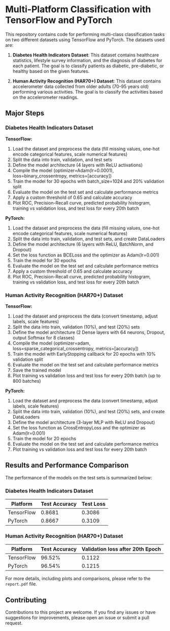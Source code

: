 # Multi-Platform Classification with TensorFlow and PyTorch

This repository contains code for performing multi-class classification tasks on two different datasets using TensorFlow and PyTorch. The datasets used are:

1. **Diabetes Health Indicators Dataset**: This dataset contains healthcare statistics, lifestyle survey information, and the diagnosis of diabetes for each patient. The goal is to classify patients as diabetic, pre-diabetic, or healthy based on the given features.

2. **Human Activity Recognition (HAR70+) Dataset**: This dataset contains accelerometer data collected from older adults (70-95 years old) performing various activities. The goal is to classify the activities based on the accelerometer readings.

## Major Steps

### Diabetes Health Indicators Dataset

**TensorFlow:**

1. Load the dataset and preprocess the data (fill missing values, one-hot encode categorical features, scale numerical features)
2. Split the data into train, validation, and test sets
3. Define the model architecture (4 layers with ReLU activations)
4. Compile the model (optimizer=Adam(lr=0.0001), loss=binary_crossentropy, metrics=[accuracy])
5. Train the model for 30 epochs with batch_size=1024 and 20% validation split
6. Evaluate the model on the test set and calculate performance metrics
7. Apply a custom threshold of 0.65 and calculate accuracy
8. Plot ROC, Precision-Recall curve, predicted probability histogram, training vs validation loss, and test loss for every 20th batch

**PyTorch:**

1. Load the dataset and preprocess the data (fill missing values, one-hot encode categorical features, scale numerical features)
2. Split the data into train, validation, and test sets, and create DataLoaders
3. Define the model architecture (6 layers with ReLU, BatchNorm, and Dropout)
4. Set the loss function as BCELoss and the optimizer as Adam(lr=0.001)
5. Train the model for 30 epochs
6. Evaluate the model on the test set and calculate performance metrics
7. Apply a custom threshold of 0.65 and calculate accuracy
8. Plot ROC, Precision-Recall curve, predicted probability histogram, training vs validation loss, and test loss for every 20th batch

### Human Activity Recognition (HAR70+) Dataset

**TensorFlow:**

1. Load the dataset and preprocess the data (convert timestamp, adjust labels, scale features)
2. Split the data into train, validation (10%), and test (20%) sets
3. Define the model architecture (2 Dense layers with 64 neurons, Dropout, output Softmax for 8 classes)
4. Compile the model (optimizer=adam, loss=sparse_categorical_crossentropy, metrics=[accuracy])
5. Train the model with EarlyStopping callback for 20 epochs with 10% validation split
6. Evaluate the model on the test set and calculate performance metrics
7. Save the trained model
8. Plot training vs validation loss and test loss for every 20th batch (up to 800 batches)

**PyTorch:**

1. Load the dataset and preprocess the data (convert timestamp, adjust labels, scale features)
2. Split the data into train, validation (10%), and test (20%) sets, and create DataLoaders
3. Define the model architecture (3-layer MLP with ReLU and Dropout)
4. Set the loss function as CrossEntropyLoss and the optimizer as Adam(lr=0.001)
5. Train the model for 20 epochs
6. Evaluate the model on the test set and calculate performance metrics
7. Plot training vs validation loss and test loss for every 20th batch

## Results and Performance Comparison

The performance of the models on the test sets is summarized below:

### Diabetes Health Indicators Dataset

| Platform   | Test Accuracy | Test Loss |
| ---------- | ------------- | --------- |
| TensorFlow | 0.8681        | 0.3086    |
| PyTorch    | 0.8667        | 0.3109    |

### Human Activity Recognition (HAR70+) Dataset

| Platform   | Test Accuracy | Validation loss after 20th Epoch |
| ---------- | ------------- | -------------------------------- |
| TensorFlow | 96.52%        | 0.1122                           |
| PyTorch    | 96.54%        | 0.1215                           |

For more details, including plots and comparisons, please refer to the `report.pdf` file.

## Contributing

Contributions to this project are welcome. If you find any issues or have suggestions for improvements, please open an issue or submit a pull request.
